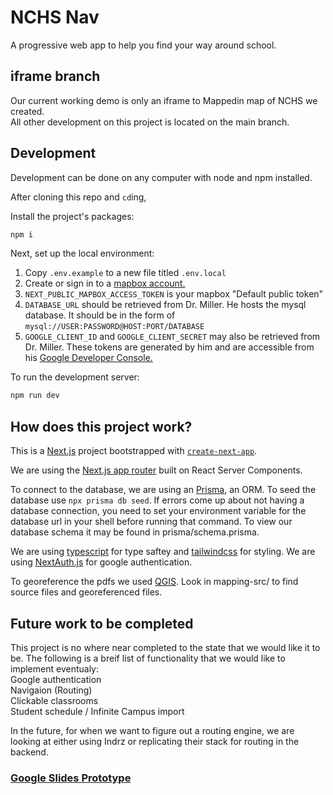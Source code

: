# NCHS Nav 

A progressive web app to help you find your way around school.  



## iframe branch  
Our current working demo is only an iframe to Mappedin map of NCHS we created.  
All other development on this project is located on the main branch. 

## Development
Development can be done on any computer with node and npm installed.  

After cloning this repo and `cd`ing,  

Install the project's packages: 
```bash
npm i
```  
  
Next, set up the local environment:  
1. Copy `.env.example` to a new file titled `.env.local`  
2. Create or sign in to a [mapbox account.](https://account.mapbox.com/auth/signin/)  
3. `NEXT_PUBLIC_MAPBOX_ACCESS_TOKEN` is your mapbox "Default public token"   
4. `DATABASE_URL` should be retrieved from Dr. Miller. He hosts the mysql database. It should be in the form of `mysql://USER:PASSWORD@HOST:PORT/DATABASE` 
5. `GOOGLE_CLIENT_ID` and `GOOGLE_CLIENT_SECRET` may also be retrieved from Dr. Miller. These tokens are generated by him and are accessible from his [Google Developer Console.](https://console.developers.google.com/apis/credentials)
  
To run the development server:
```bash
npm run dev
```

## How does this project work?
This is a [Next.js](https://nextjs.org/) project bootstrapped with [`create-next-app`](https://github.com/vercel/next.js/tree/canary/packages/create-next-app).

We are using the [Next.js app router](https://nextjs.org/docs/app/building-your-application/routing#the-app-router) built on React Server Components.  

To connect to the database, we are using an [Prisma](https://www.prisma.io/), an ORM. To seed the database use `npx prisma db seed`. If errors come up about not having a database connection, you need to set your environment variable for the database url in your shell before running that command. To view our database schema it may be found in prisma/schema.prisma.  

We are using [typescript](https://www.typescriptlang.org/) for type saftey and [tailwindcss](https://tailwindcss.com/) for styling. We are using [NextAuth.js](https://next-auth.js.org/getting-started/introduction) for google authentication.  

To georeference the pdfs we used [QGIS](https://qgis.org/en/site/about/index.html). Look in mapping-src/ to find source files and georeferenced files.  


## Future work to be completed
This project is no where near completed to the state that we would like it to be. The following is a breif list of functionality that we would like to implement eventualy:   
Google authentication  
Navigaion (Routing)  
Clickable classrooms  
Student schedule / Infinite Campus import  

In the future, for when we want to figure out a routing engine, we are looking at either using Indrz or replicating their stack for routing in the backend. 

### [Google Slides Prototype](https://docs.google.com/presentation/d/e/2PACX-1vQ8j8_AKURo8ozA3W5ryQ42I0sR6HpW06JJ_zPJnL5D-XpF8xS6MB6skeSBxa_V2IYZHmngVdcpd5Uy/pub?start=false&loop=false&delayms=60000)
